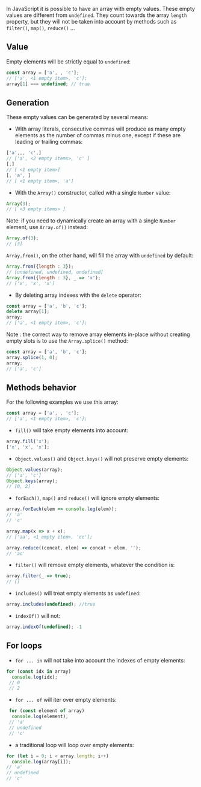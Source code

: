 In JavaScript it is possible to have an array with empty values. These empty values are different from `undefined`.
They count towards the array `length` property, but they will not be taken into account by methods such as `filter()`, `map()`, `reduce()` ...

## Value
Empty elements will be strictly equal to `undefined`:

```javascript
const array = ['a', , 'c'];
// ['a', <1 empty item>, 'c'];
array[1] === undefined; // true
```

## Generation

These empty values can be generated by several means:

* With array literals, consecutive commas will produce as many empty elements as the number of commas minus one, except if these are leading or trailing commas:
```javascript
['a',,, 'c',]
// ['a', <2 empty items>, 'c' ]
[,]
// [ <1 empty item>]
[, 'a', ]
// [ <1 empty item>, 'a'] 
```

* With the `Array()` constructor, called with a single `Number` value:
```javascript
Array(3);
// [ <3 empty items> ]
```

Note: if you need to dynamically create an array with a single `Number` element, use `Array.of()` instead:
```javascript
Array.of(3);
// [3]
```

`Array.from()`, on the other hand, will fill the array with `undefined` by default:

```javascript
Array.from({length : 3});
// [undefined, undefined, undefined]
Array.from({length : 3}, _ => 'x');
// ['x', 'x', 'x']
```

* By deleting array indexes with the `delete` operator:
```javascript
const array = ['a', 'b', 'c'];
delete array[1];
array;
// ['a', <1 empty item>, 'c'];
```
Note : the correct way to remove array elements in-place without creating empty slots is to use the `Array.splice()` method:
```javascript
const array = ['a', 'b', 'c'];
array.splice(1, 0);
array;
// ['a', 'c']
```

## Methods behavior

For the following examples we use this array:
```javascript
const array = ['a', , 'c'];
// ['a', <1 empty item>, 'c'];
```

* `fill()` will take empty elements into account:
```javascript
array.fill('x');
['x', 'x', 'x'];
```

* `Object.values()` and `Object.keys()` will not preserve empty elements:
```javascript
Object.values(array);
// ['a', 'c']
Object.keys(array);
// [0, 2]
```

* `forEach()`, `map()` and `reduce()` will ignore empty elements:
```javascript
array.forEach(elem => console.log(elem));
// 'a'
// 'c'

array.map(x => x + x);
// ['aa', <1 empty item>, 'cc'];

array.reduce((concat, elem) => concat + elem, '');
// 'ac'
```

* `filter()` will remove empty elements, whatever the condition is:
```javascript
array.filter(_ => true);
// []
```

* `includes()` will treat empty elements as `undefined`:
```javascript
array.includes(undefined); //true
```

* `indexOf()` will not:
```javascript
array.indexOf(undefined); -1
```


## For loops

* `for ... in` will not take into account the indexes of empty elements:
```javascript
for (const idx in array)
  console.log(idx);
 // 0
 // 2
```

* `for ... of` will iter over empty elements:
```javascript
 for (const element of array)
  console.log(element);
 // 'a'
 // undefined
 // 'c'
```

* a traditional loop will loop over empty elements:
```javascript
for (let i = 0; i < array.length; i++)
  console.log(array[i]);
// 'a'
// undefined
// 'c'
```
